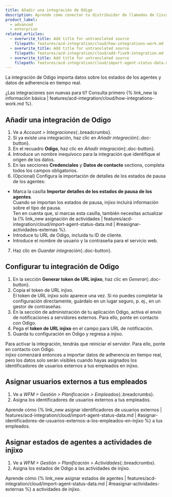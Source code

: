 ```yaml
---
title: Añadir una integración de Odigo
description: Aprende cómo conectar tu distribuidor de llamadas de Cisco a injixo para importar datos.
product_label:
  - advanced
  - enterprise
related_articles:
  - overwrite_title: Add title for untranslated source
    filepath: features/acd-integration/cloud/how-integrations-work.md
  - overwrite_title: Add title for untranslated source
    filepath: features/acd-integration/cloud/add-five9-integration.md
  - overwrite_title: Add title for untranslated source
    filepath: features/acd-integration/cloud/import-agent-status-data.md
---
```


La integración de Odigo importa datos sobre los estados de los agentes y datos de adherencia en tiempo real.

¿Las integraciones son nuevas para ti? Consulta primero {% link_new la información básica | features/acd-integration/cloud/how-integrations-work.md %}.

## Añadir una integración de Odigo

1. Ve a _Account > Integraciones_{:.breadcrumbs}.
2. Si ya existe una integración, haz clic en _Añadir integración_{:.doc-button}.
3. En el recuadro **Odigo**, haz clic en _Añadir integración_{:.doc-button}.
4. Introduce un nombre inequívoco para la integración que identifique el origen de los datos.
5. En las secciones **Credenciales** y **Datos de contacto** sections, completa todos los campos obligatorios.
6. (Opcional) Configura la importación de detalles de los estados de pausa de los agentes:
- Marca la casilla **Importar detalles de los estados de pausa de los agentes**.<br>Cuando se importan los estados de pausa, injixo incluirá información sobre el tipo de pausa.<br>Ten en cuenta que, si marcas esta casilla, también necesitas actualizar la {% link_new asignación de actividades | features/acd-integration/cloud/import-agent-status-data.md | #reasignar-actividades-externas %}.
- Introduce tu URL de Odigo, incluida tu ID de cliente.
- Introduce el nombre de usuario y la contraseña para el servicio web.
7. Haz clic en _Guardar integración_{:.doc-button}.

## Configurar tu integración de Odigo

1. En la sección **Generar token de URL injixo**, haz clic en _Generar_{:.doc-button}.
2. Copia el token de URL injixo.<br>
El token de URL injixo solo aparece una vez. Si no puedes completar la configuración directamente, guárdalo en un lugar seguro, p.&nbsp;ej., en un gestor de contraseñas.
3. En la sección de administración de tu aplicación Odigo, activa el envío de notificaciones a servidores externos. Para ello, ponte en contacto con Odigo.
4. Pega el **token de URL injixo** en el campo para URL de notificación.
5. Guarda tu configuración en Odigo y regresa a injixo.

Para activar la integración, tendrás que reiniciar el servidor. Para ello, ponte en contacto con Odigo.<br>
injixo comenzará entonces a importar datos de adherencia en tiempo real, pero los datos solo serán visibles cuando hayas asignados los identificadores de usuarios externos a tus empleados en injixo.

## Asignar usuarios externos a tus empleados

1. Ve a _WFM > Gestión > Planificación > Empleados_{:.breadcrumbs}.
2. Asigna los identificadores de usuarios externos a tus empleados.

Aprende cómo {% link_new asignar identificadores de usuarios externos | features/acd-integration/cloud/import-agent-status-data.md | #asignar-identificadores-de-usuarios-externos-a-los-empleados-en-injixo %} a tus empleados.

## Asignar estados de agentes a actividades de injixo

1. Ve a _WFM > Gestión > Planificación > Actividades_{:.breadcrumbs}.
2. Asigna los estados de Odigo a las actividades de injixo.

Aprende cómo {% link_new asignar estados de agentes | features/acd-integration/cloud/import-agent-status-data.md | #reasignar-actividades-externas %} a actividades de injixo.
